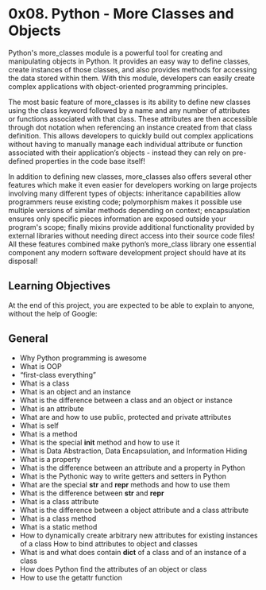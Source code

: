 # 0x08. Python - More Classes and Objects

Python's more_classes module is a powerful tool for creating and manipulating objects in Python. It provides an easy way to define classes, create instances of those classes, and also provides methods for accessing the data stored within them. With this module, developers can easily create complex applications with object-oriented programming principles. 

The most basic feature of more_classes is its ability to define new classes using the class keyword followed by a name and any number of attributes or functions associated with that class. These attributes are then accessible through dot notation when referencing an instance created from that class definition. This allows developers to quickly build out complex applications without having to manually manage each individual attribute or function associated with their application’s objects - instead they can rely on pre-defined properties in the code base itself! 

In addition to defining new classes, more_classes also offers several other features which make it even easier for developers working on large projects involving many different types of objects: inheritance capabilities allow programmers reuse existing code; polymorphism makes it possible use multiple versions of similar methods depending on context; encapsulation ensures only specific pieces information are exposed outside your program's scope; finally mixins provide additional functionality provided by external libraries without needing direct access into their source code files! All these features combined make python’s more_class library one essential component any modern software development project should have at its disposal!

## Learning Objectives
At the end of this project, you are expected to be able to explain to anyone, without the help of Google:

## General
- Why Python programming is awesome
- What is OOP
- “first-class everything”
- What is a class
- What is an object and an instance
- What is the difference between a class and an object or instance
- What is an attribute
- What are and how to use public, protected and private attributes
- What is self
- What is a method
- What is the special __init__ method and how to use it
- What is Data Abstraction, Data Encapsulation, and Information Hiding
- What is a property
- What is the difference between an attribute and a property in Python
- What is the Pythonic way to write getters and setters in Python
- What are the special __str__ and __repr__ methods and how to use them
- What is the difference between __str__ and __repr__
- What is a class attribute
- What is the difference between a object attribute and a class attribute
- What is a class method
- What is a static method
- How to dynamically create arbitrary new attributes for existing instances of a class
How to bind attributes to object and classes
- What is and what does contain __dict__ of a class and of an instance of a class
- How does Python find the attributes of an object or class
- How to use the getattr function
